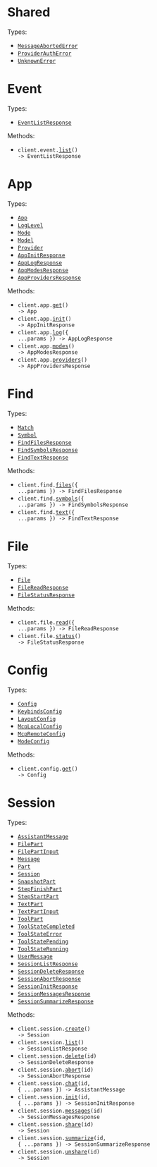 # Shared

Types:

- <code><a href="./src/resources/shared.ts">MessageAbortedError</a></code>
- <code><a href="./src/resources/shared.ts">ProviderAuthError</a></code>
- <code><a href="./src/resources/shared.ts">UnknownError</a></code>

# Event

Types:

- <code><a href="./src/resources/event.ts">EventListResponse</a></code>

Methods:

- <code title="get /event">client.event.<a href="./src/resources/event.ts">list</a>() -> EventListResponse</code>

# App

Types:

- <code><a href="./src/resources/app.ts">App</a></code>
- <code><a href="./src/resources/app.ts">LogLevel</a></code>
- <code><a href="./src/resources/app.ts">Mode</a></code>
- <code><a href="./src/resources/app.ts">Model</a></code>
- <code><a href="./src/resources/app.ts">Provider</a></code>
- <code><a href="./src/resources/app.ts">AppInitResponse</a></code>
- <code><a href="./src/resources/app.ts">AppLogResponse</a></code>
- <code><a href="./src/resources/app.ts">AppModesResponse</a></code>
- <code><a href="./src/resources/app.ts">AppProvidersResponse</a></code>

Methods:

- <code title="get /app">client.app.<a href="./src/resources/app.ts">get</a>() -> App</code>
- <code title="post /app/init">client.app.<a href="./src/resources/app.ts">init</a>() -> AppInitResponse</code>
- <code title="post /log">client.app.<a href="./src/resources/app.ts">log</a>({ ...params }) -> AppLogResponse</code>
- <code title="get /mode">client.app.<a href="./src/resources/app.ts">modes</a>() -> AppModesResponse</code>
- <code title="get /config/providers">client.app.<a href="./src/resources/app.ts">providers</a>() -> AppProvidersResponse</code>

# Find

Types:

- <code><a href="./src/resources/find.ts">Match</a></code>
- <code><a href="./src/resources/find.ts">Symbol</a></code>
- <code><a href="./src/resources/find.ts">FindFilesResponse</a></code>
- <code><a href="./src/resources/find.ts">FindSymbolsResponse</a></code>
- <code><a href="./src/resources/find.ts">FindTextResponse</a></code>

Methods:

- <code title="get /find/file">client.find.<a href="./src/resources/find.ts">files</a>({ ...params }) -> FindFilesResponse</code>
- <code title="get /find/symbol">client.find.<a href="./src/resources/find.ts">symbols</a>({ ...params }) -> FindSymbolsResponse</code>
- <code title="get /find">client.find.<a href="./src/resources/find.ts">text</a>({ ...params }) -> FindTextResponse</code>

# File

Types:

- <code><a href="./src/resources/file.ts">File</a></code>
- <code><a href="./src/resources/file.ts">FileReadResponse</a></code>
- <code><a href="./src/resources/file.ts">FileStatusResponse</a></code>

Methods:

- <code title="get /file">client.file.<a href="./src/resources/file.ts">read</a>({ ...params }) -> FileReadResponse</code>
- <code title="get /file/status">client.file.<a href="./src/resources/file.ts">status</a>() -> FileStatusResponse</code>

# Config

Types:

- <code><a href="./src/resources/config.ts">Config</a></code>
- <code><a href="./src/resources/config.ts">KeybindsConfig</a></code>
- <code><a href="./src/resources/config.ts">LayoutConfig</a></code>
- <code><a href="./src/resources/config.ts">McpLocalConfig</a></code>
- <code><a href="./src/resources/config.ts">McpRemoteConfig</a></code>
- <code><a href="./src/resources/config.ts">ModeConfig</a></code>

Methods:

- <code title="get /config">client.config.<a href="./src/resources/config.ts">get</a>() -> Config</code>

# Session

Types:

- <code><a href="./src/resources/session.ts">AssistantMessage</a></code>
- <code><a href="./src/resources/session.ts">FilePart</a></code>
- <code><a href="./src/resources/session.ts">FilePartInput</a></code>
- <code><a href="./src/resources/session.ts">Message</a></code>
- <code><a href="./src/resources/session.ts">Part</a></code>
- <code><a href="./src/resources/session.ts">Session</a></code>
- <code><a href="./src/resources/session.ts">SnapshotPart</a></code>
- <code><a href="./src/resources/session.ts">StepFinishPart</a></code>
- <code><a href="./src/resources/session.ts">StepStartPart</a></code>
- <code><a href="./src/resources/session.ts">TextPart</a></code>
- <code><a href="./src/resources/session.ts">TextPartInput</a></code>
- <code><a href="./src/resources/session.ts">ToolPart</a></code>
- <code><a href="./src/resources/session.ts">ToolStateCompleted</a></code>
- <code><a href="./src/resources/session.ts">ToolStateError</a></code>
- <code><a href="./src/resources/session.ts">ToolStatePending</a></code>
- <code><a href="./src/resources/session.ts">ToolStateRunning</a></code>
- <code><a href="./src/resources/session.ts">UserMessage</a></code>
- <code><a href="./src/resources/session.ts">SessionListResponse</a></code>
- <code><a href="./src/resources/session.ts">SessionDeleteResponse</a></code>
- <code><a href="./src/resources/session.ts">SessionAbortResponse</a></code>
- <code><a href="./src/resources/session.ts">SessionInitResponse</a></code>
- <code><a href="./src/resources/session.ts">SessionMessagesResponse</a></code>
- <code><a href="./src/resources/session.ts">SessionSummarizeResponse</a></code>

Methods:

- <code title="post /session">client.session.<a href="./src/resources/session.ts">create</a>() -> Session</code>
- <code title="get /session">client.session.<a href="./src/resources/session.ts">list</a>() -> SessionListResponse</code>
- <code title="delete /session/{id}">client.session.<a href="./src/resources/session.ts">delete</a>(id) -> SessionDeleteResponse</code>
- <code title="post /session/{id}/abort">client.session.<a href="./src/resources/session.ts">abort</a>(id) -> SessionAbortResponse</code>
- <code title="post /session/{id}/message">client.session.<a href="./src/resources/session.ts">chat</a>(id, { ...params }) -> AssistantMessage</code>
- <code title="post /session/{id}/init">client.session.<a href="./src/resources/session.ts">init</a>(id, { ...params }) -> SessionInitResponse</code>
- <code title="get /session/{id}/message">client.session.<a href="./src/resources/session.ts">messages</a>(id) -> SessionMessagesResponse</code>
- <code title="post /session/{id}/share">client.session.<a href="./src/resources/session.ts">share</a>(id) -> Session</code>
- <code title="post /session/{id}/summarize">client.session.<a href="./src/resources/session.ts">summarize</a>(id, { ...params }) -> SessionSummarizeResponse</code>
- <code title="delete /session/{id}/share">client.session.<a href="./src/resources/session.ts">unshare</a>(id) -> Session</code>

